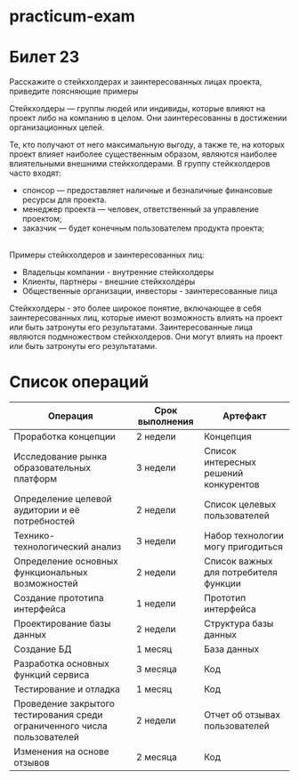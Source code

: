 # practicum-exam

# Билет 23

Расскажите о стейкхолдерах и заинтересованных лицах проекта, приведите поясняющие примеры

Стейкхолдеры — группы людей или индивиды, которые влияют на проект либо на компанию в целом. Они заинтересованны в достижении организационных целей.
</br>

Те, кто получают от него максимальную выгоду, а также те, на которых проект влияет наиболее существенным образом, являются наиболее влиятельными внешними стейкхолдерами.
В группу стейкхолдеров часто входят:
<ul> 
  <li>спонсор —  предоставляет наличные и безналичные финансовые ресурсы для проекта.</li> 
  <li>менеджер проекта — человек, ответственный за управление проектом;</li> 
  <li>заказчик — будет конечным пользователем продукта проекта;</li> 
</ul>

</br>
Примеры стейкхолдеров и заинтересованных лиц: 
<ul>  
  <li>Владельцы компании - внутренние стейкхолдеры</li> 
  <li>Клиенты, партнеры - внешние стейкхолдеры </li> 
  <li>Общественные организации, инвесторы - заинтересованные лица</li> 
</ul>
    
Стейкхолдеры - это более широкое понятие, включающее в себя заинтересованных лиц, которые имеют возможность влиять на проект или быть затронуты его результатами.
Заинтересованные лица являются подмножеством стейкхолдеров. Они могут влиять на проект или быть затронуты его результатами.



# Список операций

| Операция  | Срок выполнения | Артефакт |
| ------------- | ------------- | ------------- |
| Проработка концепции  | 2 недели | Концепция | 
| Исследование рынка образовательных платформ | 3 недели  | Список интересных решений конкурентов |
| Определение целевой аудитории и её потребностей  | 2 недели | Список целевых пользователей |
| Технико-технологический анализ | 3 недели  | Набор технологии могу пригодиться |
| Определение основных функциональных возможностей | 2 недели  | Список важных для потребителя функции |
| Создание прототипа интерфейса | 1 недели  | Прототип интерфейса |
| Проектирование базы данных  | 2 недели | Структура базы данных |
| Создание БД  | 1 месяц | База данных |
| Разработка основных функций сервиса | 3 месяца  | Код |
| Тестирование и отладка  | 1 месяц | Код |
| Проведение закрытого тестирования среди ограниченного числа пользователей | 2 недели  | Отчет об отзывах пользователей |
| Изменения на основе отзывов | 2 месяца  | Код |


